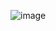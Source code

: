 ![image](https://user-images.githubusercontent.com/113337736/195686373-e4c31106-2219-400b-8f40-e6ce0f50a660.png)
